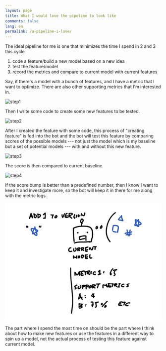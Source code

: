 ```yaml
---
layout: page
title: What I would love the pipeline to look like
comments: false
lang: en
permalink: /a-pipeline-i-love/
---
```


The ideal pipeline for me is one that minimizes the time I spend in 2 and 3 this cycle

1. code a feature/build a new model based on a new idea
2. test the feature/model 
3. record the metrics and compare to current model with current features

Say, if there's a model with a bunch of features, and I have a metric that I want to optimize. There are also other supporting metrics that I'm interested in.

![step1](/figure/source/pipeline/step1.png)

Then I write some code to create some new features to be tested.

![step2](/figure/source/pipeline/step2.png)

After I created the feature with some code, this process of "creating feature" is fed into the bot and the bot will test this feature by comparing scores of the possible models --- not just the model which is my baseline but a set of potential models --- with and without this new feature. 

![step3](/figure/source/pipeline/step3.png)

The score is then compared to current baseline.

![step4](/figure/source/pipeline/step4.png)

If the score bump is better than a predefined number, then I know I want to keep it and investigate more, so the bot will keep it in there for me along with the metric logs.

![step5](figure/source/pipeline/step5.png)

The part where I spend the most time on should be the part where I think about how to make new features or use the features in a different way to spin up a model, not the actual process of testing this feature against current model.